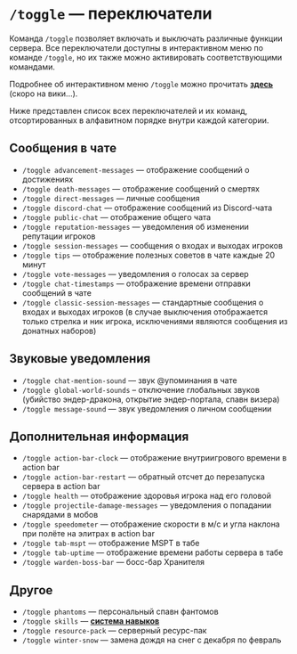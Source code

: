 # `/toggle` — переключатели

Команда `/toggle` позволяет включать и выключать различные функции сервера. Все переключатели доступны в интерактивном меню по команде `/toggle`, но их также можно активировать соответствующими командами.

Подробнее об интерактивном меню `/toggle` можно прочитать **[здесь](#)** (скоро на вики...).

Ниже представлен список всех переключателей и их команд, отсортированных в алфавитном порядке внутри каждой категории.

## Сообщения в чате

- `/toggle advancement-messages` — отображение сообщений о достижениях
- `/toggle death-messages` — отображение сообщений о смертях
- `/toggle direct-messages` — личные сообщения
- `/toggle discord-chat` — отображение сообщений из Discord-чата
- `/toggle public-chat` — отображение общего чата
- `/toggle reputation-messages` — уведомления об изменении репутации игроков
- `/toggle session-messages` — сообщения о входах и выходах игроков
- `/toggle tips` — отображение полезных советов в чате каждые 20 минут
- `/toggle vote-messages` — уведомления о голосах за сервер
- `/toggle chat-timestamps` — отображение времени отправки сообщений в чате
- `/toggle classic-session-messages` — стандартные сообщения о входах и выходах игроков (в случае выключения отображается только стрелка и ник игрока, исключениями являются сообщения из донатных наборов)

## Звуковые уведомления

- `/toggle chat-mention-sound` — звук @упоминания в чате
- `/toggle global-world-sounds` – отключение глобальных звуков (убийство эндер-дракона, открытие эндер-портала, спавн визера)
- `/toggle message-sound` — звук уведомления о личном сообщении

## Дополнительная информация

- `/toggle action-bar-clock` — отображение внутриигрового времени в action bar
- `/toggle action-bar-restart` — обратный отсчет до перезапуска сервера в action bar
- `/toggle health` — отображение здоровья игрока над его головой
- `/toggle projectile-damage-messages` — уведомления о попадании снарядами в мобов
- `/toggle speedometer` — отображение скорости в м/с и угла наклона при полёте на элитрах в action bar
- `/toggle tab-mspt` — отображение MSPT в табе
- `/toggle tab-uptime` — отображение времени работы сервера в табе
- `/toggle warden-boss-bar` — босс-бар Хранителя

## Другое

- `/toggle phantoms` — персональный спавн фантомов
- `/toggle skills` — **[система навыков](/docs/skills/intro)**
- `/toggle resource-pack` — серверный ресурс-пак
- `/toggle winter-snow` — замена дождя на снег с декабря по февраль
